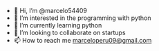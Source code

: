 - 👋 Hi, I’m @marcelo54409
- 👀 I’m interested in the programming with python
- 🌱 I’m currently learning python
- 💞️ I’m looking to collaborate on startups
- 📫 How to reach me marceloperu09@gmail.com

<!---
marcelo54409/marcelo54409 is a ✨ special ✨ repository because its `README.md` (this file) appears on your GitHub profile.
You can click the Preview link to take a look at your changes.
--->

